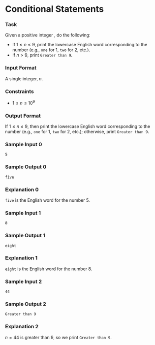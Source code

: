 # Conditional Statements

### Task

Given a positive integer , do the following:

- If $1 \leq n \leq 9$, print the lowercase English word corresponding to the number (e.g., `one` for $1$, `two` for $2$, etc.).
- If $n > 9$, print `Greater than 9`.

### Input Format

A single integer, $n$.

### Constraints

- $1 \leq n \leq 10^9$

### Output Format

If $1 \leq n \leq 9$, then print the lowercase English word corresponding to the number (e.g., `one` for $1$, `two` for $2$, etc.); otherwise, print `Greater than 9`.

### Sample Input 0

```
5
```

### Sample Output 0

```
five
```

### Explanation 0

`five` is the English word for the number $5$.

### Sample Input 1

```
8
```

### Sample Output 1

```
eight
```

### Explanation 1

`eight` is the English word for the number $8$.

### Sample Input 2

```
44
```

### Sample Output 2

```
Greater than 9
```

### Explanation 2

$n = 44$ is greater than $9$, so we print `Greater than 9`.
